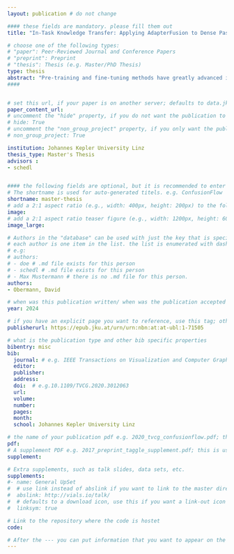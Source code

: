 ```yaml
---
layout: publication # do not change

#### these fields are mandatory. please fill them out
title: "In-Task Knowledge Transfer: Applying AdapterFusion to Dense Passage Retrieval" # title of your publication 

# choose one of the following types:
# "paper": Peer-Reviewed Journal and Conference Papers
# "preprint": Preprint
# "thesis": Thesis (e.g. Master/PhD Thesis)
type: thesis
abstract: "Pre-training and fine-tuning methods have greatly advanced information retrieval (IR). Tra- ditionally, all parameters of extensive pre-trained language models were fine-tuned for specific tasks. However, the growing size of these models and the multitude of tasks have made this approach less practical and more resource-intensive. In recent natural language processing (NLP) developments, there is a growing interest in methods for fine-tuning fewer parameters while still maintaining good or on-par performance. These approaches are typically called parameter-efficient fine-tuning methods. On top of one of these well-proven methods called Adapters, a knowledge transfer method called AdapterFusion was introduced. This allows in a two-stage manner to combine knowledge without the risk of catastrophic forgetting. Various works have used this method to realize modern approaches to bias mitigation, cross-lingual NLP tasks and more. All these applications have in common that they combine knowledge from two separate tasks. In this work, we want to apply AdapterFusion within the same task of IR to see if we can improve the performance of dense passage retrieval (DPR). We run vari- ous experiments with Adapters and AdapterFusion on the MSMARCO passage retrieval task dataset to investigate this topic. By replacing the fully fine-tuned encoder in a DPR setup with a parameter-efficient Adapter-based encoder we show that in a single encoder retriever setup, this does not come with a cost in performance. With only 0.597% of trainable pa- rameters, in comparison to the fully fine-tuned encoder, we not only achieve to maintain the same retrieval performance but also create substantially smaller model checkpoints. Further, by training specific Adapters for query encoding and passage encoding in each a parallel and isolated training setup, we discover that the learning capability of the query encoder is higher in the isolated setup. By then combining these Adapters in various AdapterFusion models we show that we can achieve a successful in-task knowledge transfer that allows the Fusion models to perform better than the individual query and passage Adapters. We compare the results to the single Adapter baseline and the fully fine-tuned baseline and cannot find any significant improvement after the in-task knowledge transfer. Additionally, we analyze the Adapter activations in the AdapterFusion layers and see that even though the passage Adapters are mostly activated the strongest in all systems, we cannot achieve a solid result without a well-trained query Adapter."
####


# set this url, if your paper is on another server; defaults to data.jku-vds-lab.at
paper_content_url: 
# uncomment the "hide" property, if you do not want the publication to be displayed on the website (usually you don't need this)
# hide: True
# uncomment the "non_group_project" property, if you only want the publication to be displayed on your personal page (i.e. publications where you contributed, but does not have anything to do with the Vis Group e.g. Master Thesis,...)
# non_group_project: True

institution: Johannes Kepler University Linz 
thesis_type: Master's Thesis
advisors : 
- schedl


#### the following fields are optional, but it is recommended to enter as much information as possible
# The shortname is used for auto-generated titels. e.g. ConfusionFlow
shortname: master-thesis
# add a 2:1 aspect ratio (e.g., width: 400px, height: 200px) to the folder /assets/images/papers/ e.g. 2020_tvcg_confusionflow.png
image: 
# add a 2:1 aspect ratio teaser figure (e.g., width: 1200px, height: 600px) to the folder /assets/images/papers/ e.g. 2020_tvcg_confusionflow_teaser.png
image_large: 

# Authors in the "database" can be used with just the key that is specified in the corresponding .md file (usually it is the lastname in lower case e.g. doe). Authors that do not have an individual page here should be stated with their full name (e.g. John Doe)
# each author is one item in the list. the list is enumerated with dashes ("-")
# e.g:
# authors:
# - doe # .md file exists for this person
# - schedl # .md file exists for this person
# - Max Mustermann # there is no .md file for this person.
authors:
- Obermann, David 

# when was this publication written/ when was the publication accepted (e.g. 2020)
year: 2024

# if you have an explicit page you want to reference, use this tag; otherwise it will be generated from your doi
publisherurl: https://epub.jku.at/urn/urn:nbn:at:at-ubl:1-71505

# what is the publication type and other bib specific properties
bibentry: misc
bib:
  journal: # e.g. IEEE Transactions on Visualization and Computer Graphics (to appear)
  editor: 
  publisher: 
  address: 
  doi: 	# e.g.10.1109/TVCG.2020.3012063
  url: 
  volume: 
  number: 
  pages: 
  month:
  school: Johannes Kepler University Linz 

# the name of your publication pdf e.g. 2020_tvcg_confusionflow.pdf; this is usually uploaded to the caleydo aws server
pdf: 
# A supplement PDF e.g. 2017_preprint_taggle_supplement.pdf; this is usually uploaded to the caleydo aws server
supplement: 

# Extra supplements, such as talk slides, data sets, etc.
supplements:
#- name: General UpSet
#  # use link instead of abslink if you want to link to the master directory
#  abslink: http://vials.io/talk/
#  # defaults to a download icon, use this if you want a link-out icon
#  linksym: true

# Link to the repository where the code is hostet
code:

# After the --- you can put information that you want to appear on the website using markdown formatting or HTML. A good example are acknowledgements, extra references, an erratum, etc.
---
```






